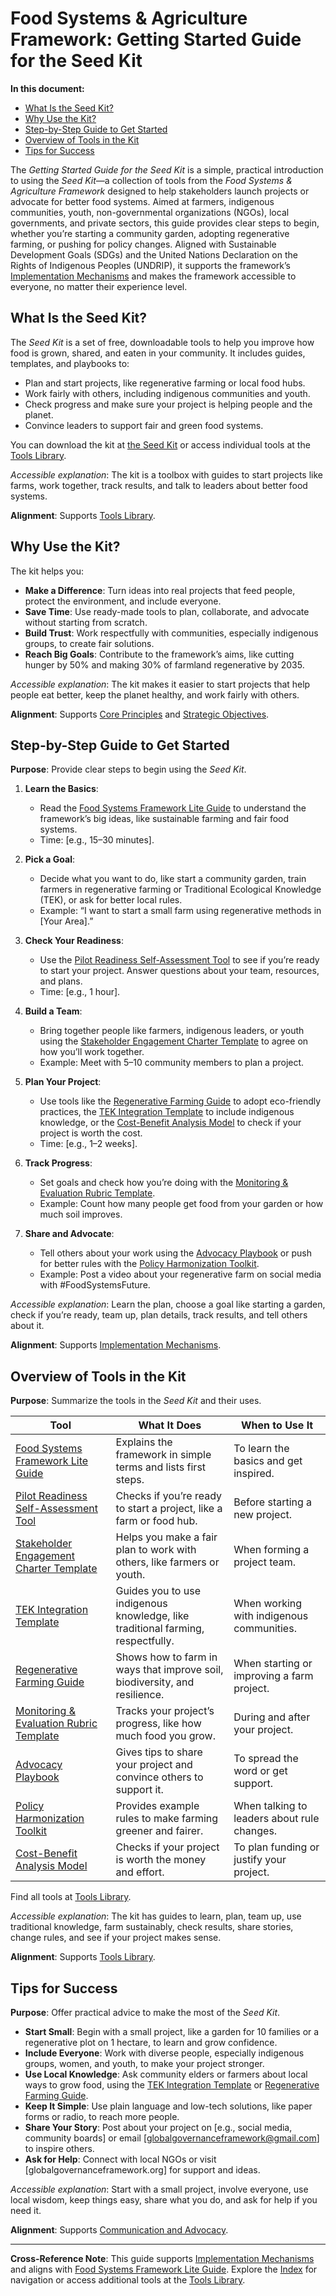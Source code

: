 

# Food Systems & Agriculture Framework: Getting Started Guide for the Seed Kit

**In this document:**
- [What Is the Seed Kit?](#what-is-the-seed-kit)
- [Why Use the Kit?](#why-use-the-kit)
- [Step-by-Step Guide to Get Started](#step-by-step-guide-to-get-started)
- [Overview of Tools in the Kit](#overview-of-tools-in-the-kit)
- [Tips for Success](#tips-for-success)

The *Getting Started Guide for the Seed Kit* is a simple, practical introduction to using the *Seed Kit*—a collection of tools from the *Food Systems & Agriculture Framework* designed to help stakeholders launch projects or advocate for better food systems. Aimed at farmers, indigenous communities, youth, non-governmental organizations (NGOs), local governments, and private sectors, this guide provides clear steps to begin, whether you’re starting a community garden, adopting regenerative farming, or pushing for policy changes. Aligned with Sustainable Development Goals (SDGs) and the United Nations Declaration on the Rights of Indigenous Peoples (UNDRIP), it supports the framework’s [Implementation Mechanisms](/frameworks/docs/implementation/food-systems#08-implementation-mechanisms) and makes the framework accessible to everyone, no matter their experience level.

## What Is the Seed Kit?
The *Seed Kit* is a set of free, downloadable tools to help you improve how food is grown, shared, and eaten in your community. It includes guides, templates, and playbooks to:
- Plan and start projects, like regenerative farming or local food hubs.
- Work fairly with others, including indigenous communities and youth.
- Check progress and make sure your project is helping people and the planet.
- Convince leaders to support fair and green food systems.

You can download the kit at [the Seed Kit](/frameworks/tools/food-systems/seed-kit-en.zip) or access individual tools at the [Tools Library](/frameworks/tools/food-systems).

*Accessible explanation*: The kit is a toolbox with guides to start projects like farms, work together, track results, and talk to leaders about better food systems.

**Alignment**: Supports [Tools Library](/frameworks/tools/food-systems).

## Why Use the Kit?
The kit helps you:
- **Make a Difference**: Turn ideas into real projects that feed people, protect the environment, and include everyone.
- **Save Time**: Use ready-made tools to plan, collaborate, and advocate without starting from scratch.
- **Build Trust**: Work respectfully with communities, especially indigenous groups, to create fair solutions.
- **Reach Big Goals**: Contribute to the framework’s aims, like cutting hunger by 50% and making 30% of farmland regenerative by 2035.

*Accessible explanation*: The kit makes it easier to start projects that help people eat better, keep the planet healthy, and work fairly with others.

**Alignment**: Supports [Core Principles](/frameworks/docs/implementation/food-systems#06-core-principles) and [Strategic Objectives](/frameworks/docs/implementation/food-systems#07-strategic-objectives).

## Step-by-Step Guide to Get Started
**Purpose**: Provide clear steps to begin using the *Seed Kit*.

1. **Learn the Basics**:
   - Read the [Food Systems Framework Lite Guide](/frameworks/tools/food-systems/food-systems-framework-lite-guide-en.md) to understand the framework’s big ideas, like sustainable farming and fair food systems.
   - Time: [e.g., 15–30 minutes].

2. **Pick a Goal**:
   - Decide what you want to do, like start a community garden, train farmers in regenerative farming or Traditional Ecological Knowledge (TEK), or ask for better local rules.
   - Example: “I want to start a small farm using regenerative methods in [Your Area].”

3. **Check Your Readiness**:
   - Use the [Pilot Readiness Self-Assessment Tool](/frameworks/tools/food-systems/pilot-readiness-self-assessment-tool-en.md) to see if you’re ready to start your project. Answer questions about your team, resources, and plans.
   - Time: [e.g., 1 hour].

4. **Build a Team**:
   - Bring together people like farmers, indigenous leaders, or youth using the [Stakeholder Engagement Charter Template](/frameworks/tools/food-systems/stakeholder-engagement-charter-en.md) to agree on how you’ll work together.
   - Example: Meet with 5–10 community members to plan a project.

5. **Plan Your Project**:
   - Use tools like the [Regenerative Farming Guide](/frameworks/tools/food-systems/regenerative-farming-guide-en.md) to adopt eco-friendly practices, the [TEK Integration Template](/frameworks/tools/food-systems/tek-integration-template-en.md) to include indigenous knowledge, or the [Cost-Benefit Analysis Model](/frameworks/tools/food-systems/cost-benefit-analysis-model-en.md) to check if your project is worth the cost.
   - Time: [e.g., 1–2 weeks].

6. **Track Progress**:
   - Set goals and check how you’re doing with the [Monitoring & Evaluation Rubric Template](/frameworks/tools/food-systems/monitoring-evaluation-rubric-en.md).
   - Example: Count how many people get food from your garden or how much soil improves.

7. **Share and Advocate**:
   - Tell others about your work using the [Advocacy Playbook](/frameworks/tools/food-systems/advocacy-playbook-en.md) or push for better rules with the [Policy Harmonization Toolkit](/frameworks/tools/food-systems/policy-harmonization-toolkit-en.md).
   - Example: Post a video about your regenerative farm on social media with #FoodSystemsFuture.

*Accessible explanation*: Learn the plan, choose a goal like starting a garden, check if you’re ready, team up, plan details, track results, and tell others about it.

**Alignment**: Supports [Implementation Mechanisms](/frameworks/docs/implementation/food-systems#08-implementation-mechanisms).

## Overview of Tools in the Kit
**Purpose**: Summarize the tools in the *Seed Kit* and their uses.

| Tool | What It Does | When to Use It |
|------|--------------|----------------|
| [Food Systems Framework Lite Guide](/frameworks/tools/food-systems/food-systems-framework-lite-guide-en.md) | Explains the framework in simple terms and lists first steps. | To learn the basics and get inspired. |
| [Pilot Readiness Self-Assessment Tool](/frameworks/tools/food-systems/pilot-readiness-self-assessment-tool-en.md) | Checks if you’re ready to start a project, like a farm or food hub. | Before starting a new project. |
| [Stakeholder Engagement Charter Template](/frameworks/tools/food-systems/stakeholder-engagement-charter-en.md) | Helps you make a fair plan to work with others, like farmers or youth. | When forming a project team. |
| [TEK Integration Template](/frameworks/tools/food-systems/tek-integration-template-en.md) | Guides you to use indigenous knowledge, like traditional farming, respectfully. | When working with indigenous communities. |
| [Regenerative Farming Guide](/frameworks/tools/food-systems/regenerative-farming-guide-en.md) | Shows how to farm in ways that improve soil, biodiversity, and resilience. | When starting or improving a farm project. |
| [Monitoring & Evaluation Rubric Template](/frameworks/tools/food-systems/monitoring-evaluation-rubric-en.md) | Tracks your project’s progress, like how much food you grow. | During and after your project. |
| [Advocacy Playbook](/frameworks/tools/food-systems/advocacy-playbook-en.md) | Gives tips to share your project and convince others to support it. | To spread the word or get support. |
| [Policy Harmonization Toolkit](/frameworks/tools/food-systems/policy-harmonization-toolkit-en.md) | Provides example rules to make farming greener and fairer. | When talking to leaders about rule changes. |
| [Cost-Benefit Analysis Model](/frameworks/tools/food-systems/cost-benefit-analysis-model-en.md) | Checks if your project is worth the money and effort. | To plan funding or justify your project. |

Find all tools at [Tools Library](/frameworks/tools/food-systems).

*Accessible explanation*: The kit has guides to learn, plan, team up, use traditional knowledge, farm sustainably, check results, share stories, change rules, and see if your project makes sense.

**Alignment**: Supports [Tools Library](/frameworks/tools/food-systems).

## Tips for Success
**Purpose**: Offer practical advice to make the most of the *Seed Kit*.

- **Start Small**: Begin with a small project, like a garden for 10 families or a regenerative plot on 1 hectare, to learn and grow confidence.
- **Include Everyone**: Work with diverse people, especially indigenous groups, women, and youth, to make your project stronger.
- **Use Local Knowledge**: Ask community elders or farmers about local ways to grow food, using the [TEK Integration Template](/frameworks/tools/food-systems/tek-integration-template-en.md) or [Regenerative Farming Guide](/frameworks/tools/food-systems/regenerative-farming-guide-en.md).
- **Keep It Simple**: Use plain language and low-tech solutions, like paper forms or radio, to reach more people.
- **Share Your Story**: Post about your project on [e.g., social media, community boards] or email [globalgovernanceframework@gmail.com] to inspire others.
- **Ask for Help**: Connect with local NGOs or visit [globalgovernanceframework.org] for support and ideas.

*Accessible explanation*: Start with a small project, involve everyone, use local wisdom, keep things easy, share what you do, and ask for help if you need it.

**Alignment**: Supports [Communication and Advocacy](/frameworks/docs/implementation/food-systems#13-communication-advocacy).

---

**Cross-Reference Note**: This guide supports [Implementation Mechanisms](/frameworks/docs/implementation/food-systems#08-implementation-mechanisms) and aligns with [Food Systems Framework Lite Guide](/frameworks/tools/food-systems/food-systems-framework-lite-guide-en.md). Explore the [Index](/frameworks/docs/implementation/food-systems) for navigation or access additional tools at the [Tools Library](/frameworks/tools/food-systems).

